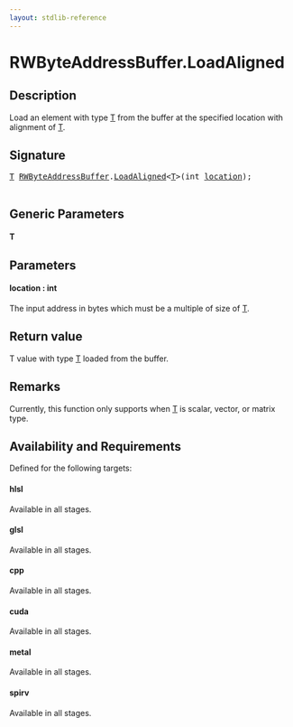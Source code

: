 ```yaml
---
layout: stdlib-reference
---
```


# RWByteAddressBuffer\.LoadAligned

## Description

Load an element with type <span class='code'><a href="loadaligned-04.html#typeparam-T" class="code_type">T</a></span> from the buffer at the specified location with alignment of <span class='code'><a href="loadaligned-04.html#typeparam-T" class="code_type">T</a></span>.



## Signature 

<pre>
<a href="loadaligned-04.html#typeparam-T" class="code_type">T</a> <a href="../types/rwbyteaddressbuffer-0126d/index.html" class="code_type">RWByteAddressBuffer</a>.<a href="loadaligned-04.html">LoadAligned</a>&lt;<a href="loadaligned-04.html#typeparam-T" class="code_type">T</a>&gt;(<span class="code_keyword">int</span> <a href="loadaligned-04.html#decl-location" class="code_param">location</a>);

</pre>

## Generic Parameters

####  <a id="typeparam-T"></a>T

## Parameters

####  <a id="decl-location"></a>location  : int
The input address in bytes which must be a multiple of size of <span class='code'><a href="loadaligned-04.html#typeparam-T" class="code_type">T</a></span>.


## Return value
T value with type <span class='code'><a href="loadaligned-04.html#typeparam-T" class="code_type">T</a></span> loaded from the buffer.

## Remarks

Currently, this function only supports when <span class='code'><a href="loadaligned-04.html#typeparam-T" class="code_type">T</a></span> is scalar, vector, or matrix type.


## Availability and Requirements

Defined for the following targets:

#### hlsl
Available in all stages.

#### glsl
Available in all stages.

#### cpp
Available in all stages.

#### cuda
Available in all stages.

#### metal
Available in all stages.

#### spirv
Available in all stages.



